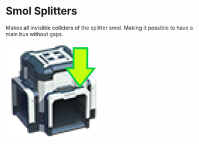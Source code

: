 # Smol Splitters
Makes all invisible colliders of the splitter smol.
Making it possible to have a main bus without gaps.

![Icon of the smol splitters mod](./icon.png)